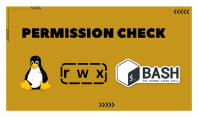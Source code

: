 ![image alt](https://github.com/AdhmAbdein/Permission-check/blob/0c338d949a73001cb97701b58b64fe9c32c07c80/image.png)
